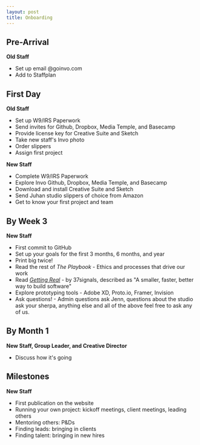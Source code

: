 ```yaml
---
layout: post
title: Onboarding
---
```


## Pre-Arrival
**Old Staff**

+ Set up email @goinvo.com
+ Add to Staffplan 


## First Day
**Old Staff**

 + Set up W9/IRS Paperwork
 + Send invites for Github, Dropbox, Media Temple, and Basecamp
 + Provide license key for Creative Suite and Sketch
 + Take new staff's Invo photo
 + Order slippers
 + Assign first project

**New Staff**

 + Complete W9/IRS Paperwork
 + Explore Invo Github, Dropbox, Media Temple, and Basecamp
 + Download and install Creative Suite and Sketch
 + Send Juhan studio slippers of choice from Amazon
 + Get to know your first project and team

## By Week 3
**New Staff**

 + First commit to GitHub
 + Set up your goals for the first 3 months, 6 months, and year
 + Print big twice!
 + Read the rest of *The Playbook* - Ethics and processes that drive our work
 + Read [*Getting Real*](https://www.dropbox.com/scl/fi/e1w90yjiuz1xi3s?oref=e&sm=1) - by 37signals, described as "A smaller, faster, better way to build software"
 + Explore prototyping tools - Adobe XD, Proto.io, Framer, Invision
 + Ask questions! - Admin questions ask Jenn, questions about the studio ask your sherpa, anything else and all of the above feel free to ask any of us.

## By Month 1
**New Staff, Group Leader, and Creative Director**

 + Discuss how it's going

## Milestones
**New Staff**


 + First publication on the website
 + Running your own project: kickoff meetings, client meetings, leading others
 + Mentoring others: P&Ds
 + Finding leads: bringing in clients
 + Finding talent: bringing in new hires

